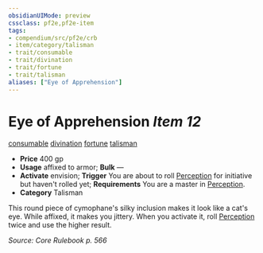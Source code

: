 ```yaml
---
obsidianUIMode: preview
cssclass: pf2e,pf2e-item
tags:
- compendium/src/pf2e/crb
- item/category/talisman
- trait/consumable
- trait/divination
- trait/fortune
- trait/talisman
aliases: ["Eye of Apprehension"]
---
```

# Eye of Apprehension *Item 12*  
[consumable](rules/traits/consumable.md "Consumable Item Trait")  [divination](rules/traits/divination.md "Divination School Trait")  [fortune](rules/traits/fortune.md "Fortune Effect Trait")  [talisman](rules/traits/talisman.md "Talisman Item Trait")  

- **Price** 400 gp
- **Usage** affixed to armor; **Bulk** —
- **Activate** envision; **Trigger** You are about to roll [Perception](compendium/skills.md#Perception) for initiative but haven't rolled yet; **Requirements** You are a master in [Perception](compendium/skills.md#Perception).
- **Category** Talisman

This round piece of cymophane's silky inclusion makes it look like a cat's eye. While affixed, it makes you jittery. When you activate it, roll [Perception](compendium/skills.md#Perception) twice and use the higher result.

*Source: Core Rulebook p. 566*